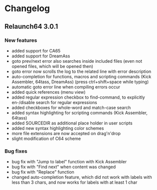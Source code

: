 Changelog
================

Relaunch64 3.0.1
----------------

### New features
* added support for CA65
* added support for DreamAss
* goto prev/next error also searches inside included files (even not opened files, which will be opened then)
* goto error now scrolls the log to the related line with error description
* auto-completion for functions, macros and scripting commands (Kick Assembler, 64tass, DreamAss) (press ctrl+shift+space while typing)
* automatic goto error line when compiling errors occur
* added quick references (menu view)
* added regular expression checkbox to find-command, to explicitly en-/disable search for regular expressions
* added checkboxes for whole-word and match-case search
* added syntax highlighting for scripting commands (Kick Assembler, 64tass)
* added SOURCEDIR as additional place holder in user scripts
* added new syntax highlighting color schemes
* more file extensions are now accepted on drag'n'drop
* slight modification of C64 scheme

### Bug fixes
* bug fix with "Jump to label" function with Kick Assembler
* bug fix with "Find next" when content was changed
* bug fix with "Replace" function
* changed auto-completion feature, which did not work with labels with less than 3 chars, and now works for labels with at least 1 char
